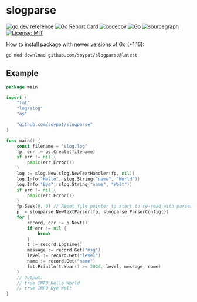 # slogparse
[![go.dev reference](https://pkg.go.dev/badge/github.com/soypat/slogparse)](https://pkg.go.dev/github.com/soypat/slogparse)
[![Go Report Card](https://goreportcard.com/badge/github.com/soypat/slogparse)](https://goreportcard.com/report/github.com/soypat/slogparse)
[![codecov](https://codecov.io/gh/soypat/slogparse/branch/main/graph/badge.svg)](https://codecov.io/gh/soypat/slogparse)
[![Go](https://github.com/soypat/slogparse/actions/workflows/go.yml/badge.svg)](https://github.com/soypat/slogparse/actions/workflows/go.yml)
[![sourcegraph](https://sourcegraph.com/github.com/soypat/slogparse/-/badge.svg)](https://sourcegraph.com/github.com/soypat/slogparse?badge)
[![License: MIT](https://img.shields.io/badge/License-MIT-yellow.svg)](https://opensource.org/licenses/MIT) 


How to install package with newer versions of Go (+1.16):
```sh
go mod download github.com/soypat/slogparse@latest
```


## Example

```go
package main

import (
	"fmt"
	"log/slog"
	"os"

	"github.com/soypat/slogparse"
)

func main() {
	const filename = "slog.log"
	fp, err := os.Create(filename)
	if err != nil {
		panic(err.Error())
	}
	log := slog.New(slog.NewTextHandler(fp, nil))
	log.Info("Hello", slog.String("name", "World"))
	log.Info("Bye", slog.String("name", "Welt"))
	if err != nil {
		panic(err.Error())
	}
	fp.Seek(0, 0) // Reset file pointer to start to re-read with parser.
	p := slogparse.NewTextParser(fp, slogparse.ParserConfig{})
	for {
		record, err := p.Next()
		if err != nil {
			break
		}
		t := record.LogTime()
		message := record.Get("msg")
		level := record.Get("level")
		name := record.Get("name")
		fmt.Println(t.Year() >= 2024, level, message, name)
	}
	// Output:
	// true INFO Hello World
	// true INFO Bye Welt
}
```